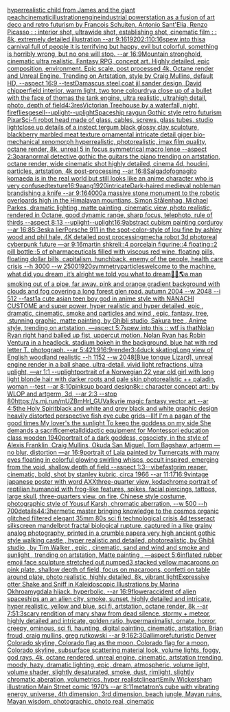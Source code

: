 [hyperrealistic child from James and the giant peach](https://www.ebank.nz/aiartgenerator?category=hyperrealistic%20child%20from%20James%20and%20the%20giant%20peach)[cinematic](https://www.ebank.nz/aiartgenerator?category=cinematic)[illustration](https://www.ebank.nz/aiartgenerator?category=illustration)[engine](https://www.ebank.nz/aiartgenerator?category=engine)[industrial powerstation as a fusion of art deco and retro futurism by François Schuiten, Antonio Sant'Elia, Renzo Picasso : : interior shot, ultrawide shot, establishing shot, cinematic film : : 8k, extremely detailed illustration --ar 9:16](https://www.ebank.nz/aiartgenerator?category=industrial%20powerstation%20as%20a%20fusion%20of%20art%20deco%20and%20retro%20futurism%20by%20Fran%C3%A7ois%20Schuiten%2C%20Antonio%20Sant%27Elia%2C%20Renzo%20Picasso%20%3A%20%3A%20interior%20shot%2C%20ultrawide%20shot%2C%20establishing%20shot%2C%20cinematic%20film%20%3A%20%3A%208k%2C%20extremely%20detailed%20illustration%20--ar%209%3A16)[1920](https://www.ebank.nz/aiartgenerator?category=1920)[2:1](https://www.ebank.nz/aiartgenerator?category=2%3A1)[10:16](https://www.ebank.nz/aiartgenerator?category=10%3A16)[spew into this](https://www.ebank.nz/aiartgenerator?category=spew%20into%20this)[a carnival full of people it is terrifying but happy, evil but colorful, something is horribly wrong, but no one will stop. --ar 16:9](https://www.ebank.nz/aiartgenerator?category=a%20carnival%20full%20of%20people%20it%20is%20terrifying%20but%20happy%2C%20evil%20but%20colorful%2C%20something%20is%20horribly%20wrong%2C%20but%20no%20one%20will%20stop.%20--ar%2016%3A9)[Mountain stronghold, cinematic ultra realistic. Fantasy RPG, concept art. Highly detailed, epic composition, environment. Epic scale, post processed 4k, Octane render and Unreal Engine. Trending on Artstation, style by Craig Mullins, default HD, --aspect 16:9 --test](https://www.ebank.nz/aiartgenerator?category=Mountain%20stronghold%2C%20cinematic%20ultra%20realistic.%20Fantasy%20RPG%2C%20concept%20art.%20Highly%20detailed%2C%20epic%20composition%2C%20environment.%20Epic%20scale%2C%20post%20processed%204k%2C%20Octane%20render%20and%20Unreal%20Engine.%20Trending%20on%20Artstation%2C%20style%20by%20Craig%20Mullins%2C%20default%20HD%2C%20--aspect%2016%3A9%20--test)[Damascus steel coat jil sander design, David chipperfield interior, warm light, two tone colour](https://www.ebank.nz/aiartgenerator?category=Damascus%20steel%20coat%20jil%20sander%20design%2C%20David%20chipperfield%20interior%2C%20warm%20light%2C%20two%20tone%20colour)[dry](https://www.ebank.nz/aiartgenerator?category=dry)[a close up of a bullet with the face of thomas the tank engine, ultra realistic, ultrahigh detail, photo, depth of field](https://www.ebank.nz/aiartgenerator?category=a%20close%20up%20of%20a%20bullet%20with%20the%20face%20of%20thomas%20the%20tank%20engine%2C%20ultra%20realistic%2C%20ultrahigh%20detail%2C%20photo%2C%20depth%20of%20field)[4:3](https://www.ebank.nz/aiartgenerator?category=4%3A3)[res](https://www.ebank.nz/aiartgenerator?category=res)[Victorian Treehouse by a waterfall, night, fireflies](https://www.ebank.nz/aiartgenerator?category=Victorian%20Treehouse%20by%20a%20waterfall%2C%20night%2C%20fireflies)[gesell](https://www.ebank.nz/aiartgenerator?category=gesell)[--uplight](https://www.ebank.nz/aiartgenerator?category=--uplight)[--uplight](https://www.ebank.nz/aiartgenerator?category=--uplight)[Spaceship raygun Gothic style retro futurism Pixar](https://www.ebank.nz/aiartgenerator?category=Spaceship%20raygun%20Gothic%20style%20retro%20futurism%20Pixar)[Sci-fi robot head made of glass, cables, screws, glass tubes, studio light](https://www.ebank.nz/aiartgenerator?category=Sci-fi%20robot%20head%20made%20of%20glass%2C%20cables%2C%20screws%2C%20glass%20tubes%2C%20studio%20light)[close up details of a instect tergum black glossy clay sculpture, blackberry marbled meat texture ornamental intricate detail giger bio-mechanical xenomorph hyperrealistic, photorealistic, imax film quality, octane render, 8k, unreal 5 in focus symmetrical macro lense --aspect 2:3](https://www.ebank.nz/aiartgenerator?category=close%20up%20details%20of%20a%20instect%20tergum%20black%20glossy%20clay%20sculpture%2C%20blackberry%20marbled%20meat%20texture%20ornamental%20intricate%20detail%20giger%20bio-mechanical%20xenomorph%20hyperrealistic%2C%20photorealistic%2C%20imax%20film%20quality%2C%20octane%20render%2C%208k%2C%20unreal%205%20in%20focus%20symmetrical%20macro%20lense%20--aspect%202%3A3)[paranormal detective gothic the guitars the piano trending on artstation, octane render, wide cinematic shot highly detailed, cinema 4d, houdini, particles, artstation, 4k post-processing --ar 16:8](https://www.ebank.nz/aiartgenerator?category=paranormal%20detective%20gothic%20the%20guitars%20the%20piano%20trending%20on%20artstation%2C%20octane%20render%2C%20wide%20cinematic%20shot%20highly%20detailed%2C%20cinema%204d%2C%20houdini%2C%20particles%2C%20artstation%2C%204k%20post-processing%20--ar%2016%3A8)[Salgado](https://www.ebank.nz/aiartgenerator?category=Salgado)[fog](https://www.ebank.nz/aiartgenerator?category=fog)[nagito komaeda is in the real world but still looks like an anime character who is very confused](https://www.ebank.nz/aiartgenerator?category=nagito%20komaeda%20is%20in%20the%20real%20world%20but%20still%20looks%20like%20an%20anime%20character%20who%20is%20very%20confused)[texture](https://www.ebank.nz/aiartgenerator?category=texture)[16:9](https://www.ebank.nz/aiartgenerator?category=16%3A9)[aang](https://www.ebank.nz/aiartgenerator?category=aang)[1920](https://www.ebank.nz/aiartgenerator?category=1920)[intricate](https://www.ebank.nz/aiartgenerator?category=intricate)[Dark-haired medieval nobleman brandishing a knife --ar 9:16](https://www.ebank.nz/aiartgenerator?category=Dark-haired%20medieval%20nobleman%20brandishing%20a%20knife%20--ar%209%3A16)[4000](https://www.ebank.nz/aiartgenerator?category=4000)[a massive stone monument to the robotic overloards high in the Himalayan mountians, Simon Stålenhag, Michael Parkes, dramatic lighting, matte painting, cinematic view, photo realistic, rendered in Octane, good dynamic range, sharp focus, telephoto, rule of thirds --aspect 8:13 --uplight](https://www.ebank.nz/aiartgenerator?category=a%20massive%20stone%20monument%20to%20the%20robotic%20overloards%20high%20in%20the%20Himalayan%20mountians%2C%20Simon%20St%C3%A5lenhag%2C%20Michael%20Parkes%2C%20dramatic%20lighting%2C%20matte%20painting%2C%20cinematic%20view%2C%20photo%20realistic%2C%20rendered%20in%20Octane%2C%20good%20dynamic%20range%2C%20sharp%20focus%2C%20telephoto%2C%20rule%20of%20thirds%20--aspect%208%3A13%20--uplight)[--uplight](https://www.ebank.nz/aiartgenerator?category=--uplight)[16:9](https://www.ebank.nz/aiartgenerator?category=16%3A9)[abstract cubism painting corduroy --ar 16:8](https://www.ebank.nz/aiartgenerator?category=abstract%20cubism%20painting%20corduroy%20--ar%2016%3A8)[5:3](https://www.ebank.nz/aiartgenerator?category=5%3A3)[eska lier](https://www.ebank.nz/aiartgenerator?category=eska%20lier)[Porsche 911 in the spot-color-style of lou fine by ashley wood and phil hale, 4K detailed post processing](https://www.ebank.nz/aiartgenerator?category=Porsche%20911%20in%20the%20spot-color-style%20of%20lou%20fine%20by%20ashley%20wood%20and%20phil%20hale%2C%204K%20detailed%20post%20processing)[mecha robot 3d photoreal cyberpunk future —ar 9:16](https://www.ebank.nz/aiartgenerator?category=mecha%20robot%203d%20photoreal%20cyberpunk%20future%20%E2%80%94ar%209%3A16)[](https://www.ebank.nz/aiartgenerator?category=)[martin shkreli::4 porcelain figurine::4 floating::2 pill bottle::5 of pharmaceuticals filled with viscous red wine, floating pills, floating dollar bills, capitalism, hunchback, enemy of the people, health care crisis --h 3000 --w 2500](https://www.ebank.nz/aiartgenerator?category=martin%20shkreli%3A%3A4%20porcelain%20figurine%3A%3A4%20floating%3A%3A2%20pill%20bottle%3A%3A5%20of%20pharmaceuticals%20filled%20with%20viscous%20red%20wine%2C%20floating%20pills%2C%20floating%20dollar%20bills%2C%20capitalism%2C%20hunchback%2C%20enemy%20of%20the%20people%2C%20health%20care%20crisis%20--h%203000%20--w%202500)[1920](https://www.ebank.nz/aiartgenerator?category=1920)[symmetry](https://www.ebank.nz/aiartgenerator?category=symmetry)[particles](https://www.ebank.nz/aiartgenerator?category=particles)[welcome to the machine, what did you dream, it’s alright we told you what to dream](https://www.ebank.nz/aiartgenerator?category=welcome%20to%20the%20machine%2C%20what%20did%20you%20dream%2C%20it%E2%80%99s%20alright%20we%20told%20you%20what%20to%20dream)[🧬🌌🌎](https://www.ebank.nz/aiartgenerator?category=%F0%9F%A7%AC%F0%9F%8C%8C%F0%9F%8C%8E)[a man smoking out of a pipe, far away. pink and orange gradient background with clouds and fog covering a long forest glen road.  autumn 2004 --w 2048 --i 512 --fast](https://www.ebank.nz/aiartgenerator?category=a%20man%20smoking%20out%20of%20a%20pipe%2C%20far%20away.%20pink%20and%20orange%20gradient%20background%20with%20clouds%20and%20fog%20covering%20a%20long%20forest%20glen%20road.%20%20autumn%202004%20--w%202048%20--i%20512%20--fast)[1](https://www.ebank.nz/aiartgenerator?category=1)[a cute asian teen boy god in anime style with NANACHI CUSTOME and super power, hyper realistic and hyper detailed, epic , dramatic, cinematic, smoke and particles and wind , epic, fantasy, tree, ,stunning graphic, matte painting, by Ghibli studio ,Sakura tree  , Anime style, trending on artstation, —aspect 5:7](https://www.ebank.nz/aiartgenerator?category=a%20cute%20asian%20teen%20boy%20god%20in%20anime%20style%20with%20NANACHI%20CUSTOME%20and%20super%20power%2C%20hyper%20realistic%20and%20hyper%20detailed%2C%20epic%20%2C%20dramatic%2C%20cinematic%2C%20smoke%20and%20particles%20and%20wind%20%2C%20epic%2C%20fantasy%2C%20tree%2C%20%2Cstunning%20graphic%2C%20matte%20painting%2C%20by%20Ghibli%20studio%20%2CSakura%20tree%20%20%2C%20Anime%20style%2C%20trending%20on%20artstation%2C%20%E2%80%94aspect%205%3A7)[spew into this :: wtf is that](https://www.ebank.nz/aiartgenerator?category=spew%20into%20this%20%3A%3A%20wtf%20is%20that)[Nolan Ryan right hand balled up fist, uppercut motion. Nolan Ryan has Robin Ventura in a headlock. stadium bokeh in the background. blue hat with red letter T.  photograph. --ar 5:4](https://www.ebank.nz/aiartgenerator?category=Nolan%20Ryan%20right%20hand%20balled%20up%20fist%2C%20uppercut%20motion.%20Nolan%20Ryan%20has%20Robin%20Ventura%20in%20a%20headlock.%20stadium%20bokeh%20in%20the%20background.%20blue%20hat%20with%20red%20letter%20T.%20%20photograph.%20--ar%205%3A4)[21:9](https://www.ebank.nz/aiartgenerator?category=21%3A9)[16:9](https://www.ebank.nz/aiartgenerator?category=16%3A9)[render](https://www.ebank.nz/aiartgenerator?category=render)[3:4](https://www.ebank.nz/aiartgenerator?category=3%3A4)[duck skating](https://www.ebank.nz/aiartgenerator?category=duck%20skating)[Long view of English woodland realistic    --h 1152 --w 2048](https://www.ebank.nz/aiartgenerator?category=Long%20view%20of%20English%20woodland%20realistic%20%20%20%20--h%201152%20--w%202048)[[Blue tongue Lizard], unreal engine render in a ball shape, ultra-detail, vivid light refractions, ultra uplight, —ar 1:1 --uplight](https://www.ebank.nz/aiartgenerator?category=%5BBlue%20tongue%20Lizard%5D%2C%20unreal%20engine%20render%20in%20a%20ball%20shape%2C%20ultra-detail%2C%20vivid%20light%20refractions%2C%20ultra%20uplight%2C%20%E2%80%94ar%201%3A1%20--uplight)[portrait of a Norwegian 22 year old girl with long light blonde hair with darker roots and pale skin photorealistic ++ paladin, woman --test --ar 8:10](https://www.ebank.nz/aiartgenerator?category=portrait%20of%20a%20Norwegian%2022%20year%20old%20girl%20with%20long%20light%20blonde%20hair%20with%20darker%20roots%20and%20pale%20skin%20photorealistic%20%2B%2B%20paladin%2C%20woman%20--test%20--ar%208%3A10)[pink](https://www.ebank.nz/aiartgenerator?category=pink)[sup board design](https://www.ebank.nz/aiartgenerator?category=sup%20board%20design)[8k:: character concept art:: by WLOP and artgerm, 3d, --ar 2:3 --stop 80](https://www.ebank.nz/aiartgenerator?category=8k%3A%3A%20character%20concept%20art%3A%3A%20by%20WLOP%20and%20artgerm%2C%203d%2C%20--ar%202%3A3%20--stop%2080)[<https://s.mj.run/mUZBmHrl_GU>](https://www.ebank.nz/aiartgenerator?category=%3Chttps%3A//s.mj.run/mUZBmHrl_GU%3E)[Valkyrie magic fantasy vector art --ar 4:5](https://www.ebank.nz/aiartgenerator?category=Valkyrie%20magic%20fantasy%20vector%20art%20--ar%204%3A5)[the Holy Spirit](https://www.ebank.nz/aiartgenerator?category=the%20Holy%20Spirit)[black and white and grey black and white graphic design heavily distorted perspective fish eye cube grids](https://www.ebank.nz/aiartgenerator?category=black%20and%20white%20and%20grey%20black%20and%20white%20graphic%20design%20heavily%20distorted%20perspective%20fish%20eye%20cube%20grids)[--ll](https://www.ebank.nz/aiartgenerator?category=--ll)[If I'm a pagan of the good times My lover's the sunlight To keep the goddess on my side She demands a sacrifice](https://www.ebank.nz/aiartgenerator?category=If%20I%27m%20a%20pagan%20of%20the%20good%20times%20My%20lover%27s%20the%20sunlight%20To%20keep%20the%20goddess%20on%20my%20side%20She%20demands%20a%20sacrifice)[metall](https://www.ebank.nz/aiartgenerator?category=metall)[didactic equipment for Montessori education class wooden 1940](https://www.ebank.nz/aiartgenerator?category=didactic%20equipment%20for%20Montessori%20education%20class%20wooden%201940)[portrait of a dark goddess, cgsociety, in the style of Alexis Franklin, Craig Mullins, Okuda San Miguel, Tom Bagshaw, artgerm —no blur, distortion —ar 16:9](https://www.ebank.nz/aiartgenerator?category=portrait%20of%20a%20dark%20goddess%2C%20cgsociety%2C%20in%20the%20style%20of%20Alexis%20Franklin%2C%20Craig%20Mullins%2C%20Okuda%20San%20Miguel%2C%20Tom%20Bagshaw%2C%20artgerm%20%E2%80%94no%20blur%2C%20distortion%20%E2%80%94ar%2016%3A9)[portrait of Laia painted by Turner](https://www.ebank.nz/aiartgenerator?category=portrait%20of%20Laia%20painted%20by%20Turner)[cats with many eyes floating in colorful glowing swirling whisps, occult inspired, emerging from the void, shallow depth of field --aspect 1:3](https://www.ebank.nz/aiartgenerator?category=cats%20with%20many%20eyes%20floating%20in%20colorful%20glowing%20swirling%20whisps%2C%20occult%20inspired%2C%20emerging%20from%20the%20void%2C%20shallow%20depth%20of%20field%20--aspect%201%3A3)[--vibefast](https://www.ebank.nz/aiartgenerator?category=--vibefast)[grim reaper, cinematic, bold, shot by stanley kubric, circa 1966 --ar 11:17](https://www.ebank.nz/aiartgenerator?category=grim%20reaper%2C%20cinematic%2C%20bold%2C%20shot%20by%20stanley%20kubric%2C%20circa%201966%20--ar%2011%3A17)[16:9](https://www.ebank.nz/aiartgenerator?category=16%3A9)[vintage japanese poster with word AXX](https://www.ebank.nz/aiartgenerator?category=vintage%20japanese%20poster%20with%20word%20AXX)[three-quarter view, kodachrome portrait of reptilian humanoid with frog-like features, spikes, facial piercings, tattoos, large skull, three-quarters view, on fire, Chinese style costume, photographic style of Yousuf Karsh, chromatic aberration, --w 500 --h 700](https://www.ebank.nz/aiartgenerator?category=three-quarter%20view%2C%20kodachrome%20portrait%20of%20reptilian%20humanoid%20with%20frog-like%20features%2C%20spikes%2C%20facial%20piercings%2C%20tattoos%2C%20large%20skull%2C%20three-quarters%20view%2C%20on%20fire%2C%20Chinese%20style%20costume%2C%20photographic%20style%20of%20Yousuf%20Karsh%2C%20chromatic%20aberration%2C%20--w%20500%20--h%20700)[details](https://www.ebank.nz/aiartgenerator?category=details)[4](https://www.ebank.nz/aiartgenerator?category=4)[4:3](https://www.ebank.nz/aiartgenerator?category=4%3A3)[hermetic master bringing knowledge to the cosmos organic glitched filtered elegant 35mm 80s sci fi technological crisis 4d tesseract silkscreen mandelbrot fractal biological rupture, captured in a like grainy analog photography, printed in a crumble paper](https://www.ebank.nz/aiartgenerator?category=hermetic%20master%20bringing%20knowledge%20to%20the%20cosmos%20organic%20glitched%20filtered%20elegant%2035mm%2080s%20sci%20fi%20technological%20crisis%204d%20tesseract%20silkscreen%20mandelbrot%20fractal%20biological%20rupture%2C%20captured%20in%20a%20like%20grainy%20analog%20photography%2C%20printed%20in%20a%20crumble%20paper)[a very high ancient gothic style walking castle , hyper realistic and detailed, photorealistic, by Ghibli studio , by Tim Walker , epic , cinematic, sand and wind and smoke and sunlight , trending on artstation, Matte painting , —aspect 5:6](https://www.ebank.nz/aiartgenerator?category=a%20very%20high%20ancient%20gothic%20style%20walking%20castle%20%2C%20hyper%20realistic%20and%20detailed%2C%20photorealistic%2C%20by%20Ghibli%20studio%20%2C%20by%20Tim%20Walker%20%2C%20epic%20%2C%20cinematic%2C%20sand%20and%20wind%20and%20smoke%20and%20sunlight%20%2C%20trending%20on%20artstation%2C%20Matte%20painting%20%2C%20%E2%80%94aspect%205%3A6)[inflated rubber emoji face sculpture stretched out pumped](https://www.ebank.nz/aiartgenerator?category=inflated%20rubber%20emoji%20face%20sculpture%20stretched%20out%20pumped)[3 stacked yellow macaroons on pink plate, shallow depth of field, focus on macaroons, confetti on table around plate, photo realistic, highly detailed, 8k, vibrant light](https://www.ebank.nz/aiartgenerator?category=3%20stacked%20yellow%20macaroons%20on%20pink%20plate%2C%20shallow%20depth%20of%20field%2C%20focus%20on%20macaroons%2C%20confetti%20on%20table%20around%20plate%2C%20photo%20realistic%2C%20highly%20detailed%2C%208k%2C%20vibrant%20light)[Expressive otter Shake and Sniff in Kaleidoscopic Illustrations by Marina Okhro](https://www.ebank.nz/aiartgenerator?category=Expressive%20otter%20Shake%20and%20Sniff%20in%20Kaleidoscopic%20Illustrations%20by%20Marina%20Okhro)[amygdala hijack.  hyperbolic.  --ar 16:9](https://www.ebank.nz/aiartgenerator?category=amygdala%20hijack.%20%20hyperbolic.%20%20--ar%2016%3A9)[flower](https://www.ebank.nz/aiartgenerator?category=flower)[accident of alien spaceships an an alien city, smoke, sunset, highly detailed and intricate, hyper realistic, yellow and blue, sci fi, artstation, octane render, 8k --ar 7:5](https://www.ebank.nz/aiartgenerator?category=accident%20of%20alien%20spaceships%20an%20an%20alien%20city%2C%20smoke%2C%20sunset%2C%20highly%20detailed%20and%20intricate%2C%20hyper%20realistic%2C%20yellow%20and%20blue%2C%20sci%20fi%2C%20artstation%2C%20octane%20render%2C%208k%20--ar%207%3A5)[1:3](https://www.ebank.nz/aiartgenerator?category=1%3A3)[scary rendition of mary shaw from dead silence, stormy + meteor, highly detailed and intricate, golden ratio, hypermaximalist, ornate, horror, creepy, ominous, sci fi, haunting, digital painting, cinematic, artstation, Brian froud, craig mullins, greg rutkowski --ar 9:16](https://www.ebank.nz/aiartgenerator?category=scary%20rendition%20of%20mary%20shaw%20from%20dead%20silence%2C%20stormy%20%2B%20meteor%2C%20highly%20detailed%20and%20intricate%2C%20golden%20ratio%2C%20hypermaximalist%2C%20ornate%2C%20horror%2C%20creepy%2C%20ominous%2C%20sci%20fi%2C%20haunting%2C%20digital%20painting%2C%20cinematic%2C%20artstation%2C%20Brian%20froud%2C%20craig%20mullins%2C%20greg%20rutkowski%20--ar%209%3A16)[2:3](https://www.ebank.nz/aiartgenerator?category=2%3A3)[Gallimore](https://www.ebank.nz/aiartgenerator?category=Gallimore)[futuristic Denver Colorado skyline, Colorado flag as the moon, Colorado flag for a moon, Colorado skyline, subsurface scattering material look, volume lights, foggy, god rays, 4k, octane rendered, unreal engine, cinematic, artstation trending, moody, hazy, dramatic lighting, epic, dream, atmospheric, volume light, volume shader, slightly desaturated, smoke, dust, rimlight, slightly chromatic aberation, volumetrics, hyper realistc](https://www.ebank.nz/aiartgenerator?category=futuristic%20Denver%20Colorado%20skyline%2C%20Colorado%20flag%20as%20the%20moon%2C%20Colorado%20flag%20for%20a%20moon%2C%20Colorado%20skyline%2C%20subsurface%20scattering%20material%20look%2C%20volume%20lights%2C%20foggy%2C%20god%20rays%2C%204k%2C%20octane%20rendered%2C%20unreal%20engine%2C%20cinematic%2C%20artstation%20trending%2C%20moody%2C%20hazy%2C%20dramatic%20lighting%2C%20epic%2C%20dream%2C%20atmospheric%2C%20volume%20light%2C%20volume%20shader%2C%20slightly%20desaturated%2C%20smoke%2C%20dust%2C%20rimlight%2C%20slightly%20chromatic%20aberation%2C%20volumetrics%2C%20hyper%20realistc)[lineart](https://www.ebank.nz/aiartgenerator?category=lineart)[Emily Wickersham illustration Main Street comic 1970’s --ar 8:11](https://www.ebank.nz/aiartgenerator?category=Emily%20Wickersham%20illustration%20Main%20Street%20comic%201970%E2%80%99s%20--ar%208%3A11)[metatron’s cube with vibrating energy, universe, 4th dimension, 3rd dimension, beach jungle, Mayan ruins, Mayan wisdom, photographic, photo real, cinematic](https://www.ebank.nz/aiartgenerator?category=metatron%E2%80%99s%20cube%20with%20vibrating%20energy%2C%20universe%2C%204th%20dimension%2C%203rd%20dimension%2C%20beach%20jungle%2C%20Mayan%20ruins%2C%20Mayan%20wisdom%2C%20photographic%2C%20photo%20real%2C%20cinematic)